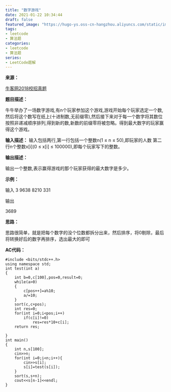 ```yaml
---
title: "数字游戏"
date: 2021-01-22 10:34:44
draft: false
featured_image: "https://hugo-ys.oss-cn-hangzhou.aliyuncs.com/static/img/leetcode.jpg"
tags:
- leetcode
- 算法题
categories: 
- leetcode
- 算法题
series:
- LeetCode题解
---
```

**来源：**

[牛客网2018校招真题](https://www.nowcoder.com/ta/2018test?query=&asc=true&order=&page=1)

**题目描述：**

牛牛举办了一场数字游戏,有n个玩家参加这个游戏,游戏开始每个玩家选定一个数,然后将这个数写在纸上(十进制数,无前缀零),然后接下来对于每一个数字将其数位按照非递减顺序排列,得到新的数,新数的前缀零将被忽略。得到最大数字的玩家赢得这个游戏。

**输入描述：**
输入包括两行,第一行包括一个整数n(1 ≤ n ≤ 50),即玩家的人数 第二行n个整数x[i](0 ≤ x[i] ≤ 100000),即每个玩家写下的整数。

**输出描述：**

输出一个整数,表示赢得游戏的那个玩家获得的最大数字是多少。

**示例：**

输入
3 9638 8210 331

输出

3689

**思路：**

思路很简单，就是把每个数字的没个位数都拆分出来，然后排序，将0剔除，最后将转换好后的数字再排序，选出最大的即可

**AC代码：**

```
#include <bits/stdc++.h>
using namespace std;
int test(int a)
{
    int b=0,c[100],pos=0,result=0;
    while(a>0)
    {
        c[pos++]=a%10;
        a/=10;
    }
    sort(c,c+pos);
    int res=0;
    for(int i=0;i<pos;i++)
        if(c[i]!=0)
            res=res*10+c[i];
    return res;
 
}
int main()
{
    int n,s[100];
    cin>>n;
    for(int i=0;i<n;i++){
        cin>>s[i];
        s[i]=test(s[i]);
    }
    sort(s,s+n);
    cout<<s[n-1]<<endl;
}
```